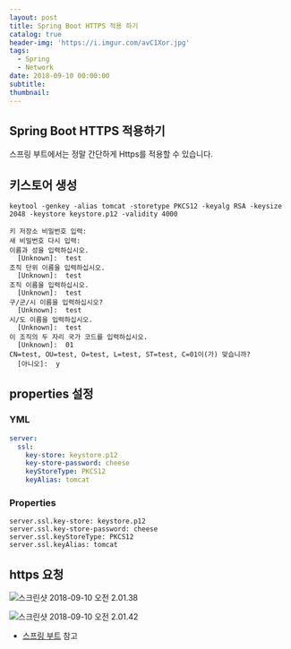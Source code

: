 ```yaml
---
layout: post
title: Spring Boot HTTPS 적용 하기
catalog: true
header-img: 'https://i.imgur.com/avC1Xor.jpg'
tags:
  - Spring
  - Network
date: 2018-09-10 00:00:00
subtitle:
thumbnail:
---
```



## Spring Boot HTTPS 적용하기
스프링 부트에서는 정말 간단하게 Https를 적용할 수 있습니다.

## 키스토어 생성
```
keytool -genkey -alias tomcat -storetype PKCS12 -keyalg RSA -keysize 2048 -keystore keystore.p12 -validity 4000

키 저장소 비밀번호 입력:
새 비밀번호 다시 입력:
이름과 성을 입력하십시오.
  [Unknown]:  test
조직 단위 이름을 입력하십시오.
  [Unknown]:  test
조직 이름을 입력하십시오.
  [Unknown]:  test
구/군/시 이름을 입력하십시오?
  [Unknown]:  test
시/도 이름을 입력하십시오.
  [Unknown]:  test
이 조직의 두 자리 국가 코드를 입력하십시오.
  [Unknown]:  01
CN=test, OU=test, O=test, L=test, ST=test, C=01이(가) 맞습니까?
  [아니오]:  y
```

## properties 설정

### YML
```yml
server:
  ssl:
    key-store: keystore.p12
    key-store-password: cheese
    keyStoreType: PKCS12
    keyAlias: tomcat
```


### Properties
```
server.ssl.key-store: keystore.p12
server.ssl.key-store-password: cheese
server.ssl.keyStoreType: PKCS12
server.ssl.keyAlias: tomcat
```

## https 요청
![스크린샷 2018-09-10 오전 2.01.38](https://github.com/cheese10yun/blog-sample/blob/master/spring-https/assets/%EC%8A%A4%ED%81%AC%EB%A6%B0%EC%83%B7%202018-09-10%20%EC%98%A4%EC%A0%84%202.01.38.png?raw=true)

![스크린샷 2018-09-10 오전 2.01.42](https://raw.githubusercontent.com/cheese10yun/blog-sample/master/spring-https/assets/%EC%8A%A4%ED%81%AC%EB%A6%B0%EC%83%B7%202018-09-10%20%EC%98%A4%EC%A0%84%202.01.42.png)

* [스프링 부트](https://www.inflearn.com/course/스프링부트 ) 참고